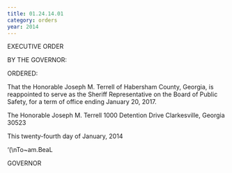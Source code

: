 ```yaml
---
title: 01.24.14.01
category: orders
year: 2014
---
```

 

EXECUTIVE ORDER

BY THE GOVERNOR:

ORDERED:

That the Honorable Joseph M. Terrell of Habersham County,
Georgia, is reappointed to serve as the Sheriff Representative on the
Board of Public Safety, for a term of office ending January 20,
2017.

The Honorable Joseph M. Terrell
1000 Detention Drive
Clarkesville, Georgia 30523

This twenty-fourth day of January, 2014

‘(\nTo~am.BeaL

GOVERNOR

